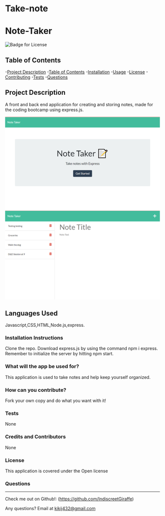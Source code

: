 # Take-note
# Note-Taker

  ![Badge for License](https://img.shields.io/badge/license-Open-informational)
  
  ## Table of Contents
  -[Project Description](#projectDescription)
  -[Table of Contents](#tableofContents)
  -[Installation](#installation)
  -[Usage](#usage)
  -[License](#license)
  -[Contributing](#contributing)
  -[Tests](#tests)
  -[Questions](#questions)


  ## Project Description 
  A front and back end application for creating and storing notes, made for the coding bootcamp using express.js. 

  
  <img src = "./public/assets/images/screenshot (1).png">
  <img src = "./public/assets/images/screenshot (2).png">

  
  
  ## Languages Used 
  Javascript,CSS,HTML,Node.js,express.

  ### Installation Instructions
  Clone the repo. Download express.js by using the command npm i express. Remember to initialize the server by hitting npm start.

  ### What will the app be used for? 
  This application is used to take notes and help keep yourself organized.

  ### How can you contribute?
  Fork your own copy and do what you want with it!

  ### Tests 
  None

  ### Credits and Contributors 
  None

  ### License
  This application is covered under the Open license
  

  ### Questions
  -------------------------------------------------------------------------------------------------------
  
  Check me out on Github!: (https://github.com/IndiscreetGiraffe) 
  
  Any questions? Email at kikij432@gmail.com
